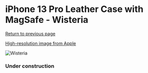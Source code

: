 # iPhone 13 Pro Leather Case with MagSafe - Wisteria

[Return to previous page](/iphone_13)

[High-resolution image from Apple](https://store.storeimages.cdn-apple.com/8756/as-images.apple.com/is/MM1F3?wid=4500&hei=4500&fmt=png)

<div style="width: 384px"><img src="/everypreview/MM1F3.png" alt="Wisteria"></div>

### Under construction
